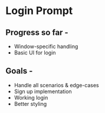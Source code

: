 # Login Prompt 

## Progress so far - 
- Window-specific handling
- Basic UI for login

## Goals -
- Handle all scenarios & edge-cases
- Sign up implementation
- Working login
- Better styling
